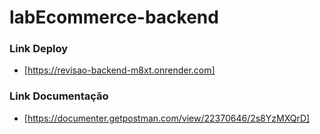 # labEcommerce-backend


### Link Deploy

- [https://revisao-backend-m8xt.onrender.com]

### Link Documentação

- [https://documenter.getpostman.com/view/22370646/2s8YzMXQrD]